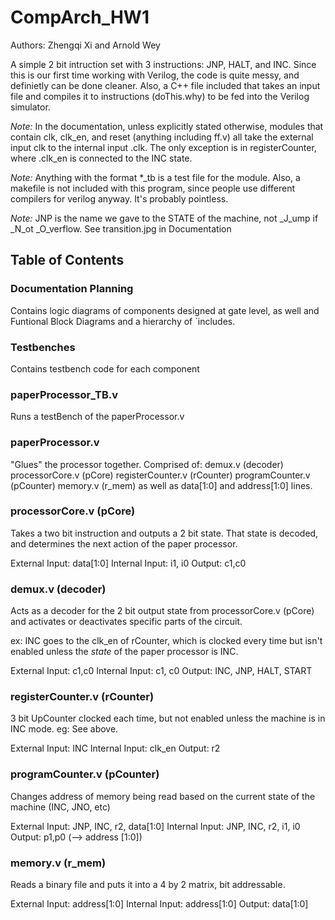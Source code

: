 # CompArch_HW1
Authors: Zhengqi Xi and Arnold Wey

A simple 2 bit intruction set with 3 instructions: JNP, HALT, and INC. Since this is our first time working with Verilog, the code is quite messy, and definietly can be done cleaner. Also, a C++ file included that takes an input file and compiles it to instructions (doThis.why) to be fed into the Verilog simulator.

*Note:* In the documentation, unless explicitly stated otherwise, modules that contain clk, clk_en, and reset (anything including ff.v) all take the external input clk to the internal input .clk. The only exception is in registerCounter, where .clk\_en  is connected to the INC state.

*Note:* Anything with the format *_tb is a test file for the module. Also, a makefile is not included with this program, since people use different compilers for verilog anyway. It's probably pointless. 

*Note:* JNP is the name we gave to the STATE of the machine, not _J_ump if _N_ot _O_verflow. See transition.jpg in Documentation

## Table of Contents

### Documentation Planning 
Contains logic diagrams of components designed at gate level, as well and Funtional Block Diagrams and a hierarchy of \`includes. 

### Testbenches

Contains testbench code for each component

### paperProcessor_TB.v 
Runs a testBench of the paperProcessor.v

### paperProcessor.v 
"Glues" the processor together. Comprised of: 
	demux.v (decoder)
	processorCore.v (pCore)
	registerCounter.v (rCounter)
	programCounter.v (pCounter)
	memory.v (r_mem)
as well as data[1:0] and address[1:0] lines.

### processorCore.v (pCore)
Takes a two bit instruction and outputs a 2 bit state. That state is decoded, and determines the next action of the paper processor.

External Input: data[1:0]
Internal Input: i1, i0
Output: c1,c0

### demux.v (decoder)
Acts as a decoder for the 2 bit output state from processorCore.v (pCore) and activates or deactivates specific parts of the circuit. 

ex: INC goes to the clk\_en of rCounter, which is clocked every time but isn't enabled unless the _state_ of the paper processor is INC. 

External Input: c1,c0 
Internal Input: c1, c0
Output: INC, JNP, HALT, START

### registerCounter.v (rCounter)
3 bit UpCounter clocked each time, but not enabled unless the machine is in INC mode. eg: See above. 

External Input: INC
Internal Input: clk_en
Output: r2

### programCounter.v (pCounter)
Changes address of memory being read based on the current state of the machine (INC, JNO, etc)

External Input: JNP, INC, r2, data[1:0]
Internal Input: JNP, INC, r2, i1, i0
Output: p1,p0 (--> address [1:0])

### memory.v (r_mem)
Reads a binary file and puts it into a 4 by 2 matrix, bit addressable. 

External Input: address[1:0] 
Internal Input: address[1:0]
Output: data[1:0]
